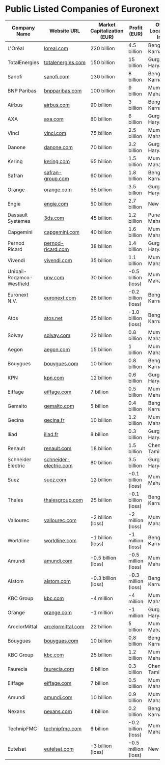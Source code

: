 # Public Listed Companies of Euronext

| Company Name                | Website URL                         | Market Capitalization (EUR) | Profit (EUR)          | Office Location in India     |
|-----------------------------|-------------------------------------|-----------------------------|-----------------------|------------------------------|
| L'Oréal                     | [loreal.com](https://loreal.com)    | 220 billion                 | 4.5 billion           | Bengaluru, Karnataka          |
| TotalEnergies               | [totalenergies.com](https://totalenergies.com) | 150 billion     | 15 billion            | Gurgaon, Haryana              |
| Sanofi                      | [sanofi.com](https://sanofi.com)    | 130 billion                 | 8 billion             | Bengaluru, Karnataka          |
| BNP Paribas                 | [bnpparibas.com](https://bnpparibas.com) | 100 billion       | 9 billion             | Mumbai, Maharashtra           |
| Airbus                      | [airbus.com](https://airbus.com)    | 90 billion                  | 3 billion             | Bengaluru, Karnataka          |
| AXA                         | [axa.com](https://axa.com)          | 80 billion                  | 6 billion             | Gurgaon, Haryana              |
| Vinci                       | [vinci.com](https://vinci.com)      | 75 billion                  | 2.5 billion           | Mumbai, Maharashtra           |
| Danone                      | [danone.com](https://danone.com)    | 70 billion                  | 3.2 billion           | Gurgaon, Haryana              |
| Kering                      | [kering.com](https://kering.com)    | 65 billion                  | 1.5 billion           | Mumbai, Maharashtra           |
| Safran                      | [safran-group.com](https://safran-group.com) | 60 billion      | 1.8 billion           | Bengaluru, Karnataka          |
| Orange                      | [orange.com](https://orange.com)    | 55 billion                  | 3.5 billion           | Gurgaon, Haryana              |
| Engie                       | [engie.com](https://engie.com)      | 50 billion                  | 2.7 billion           | New Delhi                     |
| Dassault Systèmes           | [3ds.com](https://3ds.com)          | 45 billion                  | 1.2 billion           | Pune, Maharashtra             |
| Capgemini                   | [capgemini.com](https://capgemini.com) | 40 billion       | 1.6 billion           | Mumbai, Maharashtra           |
| Pernod Ricard               | [pernod-ricard.com](https://pernod-ricard.com) | 38 billion    | 1.4 billion           | Gurgaon, Haryana              |
| Vivendi                     | [vivendi.com](https://vivendi.com)  | 35 billion                  | 1.1 billion           | Mumbai, Maharashtra           |
| Unibail-Rodamco-Westfield   | [urw.com](https://urw.com)          | 30 billion                  | -0.5 billion (loss)   | Mumbai, Maharashtra           |
| Euronext N.V.               | [euronext.com](https://euronext.com)| 28 billion                  | -0.2 billion (loss)   | Bengaluru, Karnataka          |
| Atos                        | [atos.net](https://atos.net)        | 25 billion                  | -1.0 billion (loss)   | Bengaluru, Karnataka          |
| Solvay                      | [solvay.com](https://solvay.com)    | 22 billion                  | 0.8 billion           | Mumbai, Maharashtra           |
| Aegon                       | [aegon.com](https://aegon.com)      | 15 billion                  | 1 billion               | Mumbai, Maharashtra         |
| Bouygues                    | [bouygues.com](https://bouygues.com)| 10 billion                  | 0.8 billion             | Bengaluru, Karnataka        |
| KPN                         | [kpn.com](https://kpn.com)          | 12 billion                  | 0.6 billion             | Gurgaon, Haryana            |
| Eiffage                     | [eiffage.com](https://eiffage.com)  | 7 billion                   | 0.5 billion             | Mumbai, Maharashtra         |
| Gemalto                     | [gemalto.com](https://gemalto.com)  | 5 billion                   | 0.4 billion             | Bengaluru, Karnataka        |
| Gecina                      | [gecina.fr](https://gecina.fr)      | 10 billion                  | 1.2 billion             | Mumbai, Maharashtra         |
| Iliad                       | [iliad.fr](https://iliad.fr)        | 8 billion                   | 0.3 billion             | Gurgaon, Haryana            |
| Renault                     | [renault.com](https://renault.com)  | 18 billion                  | 1.5 billion             | Chennai, Tamil Nadu         |
| Schneider Electric          | [schneider-electric.com](https://schneider-electric.com) | 80 billion | 3.5 billion  | Gurgaon, Haryana            |
| Suez                        | [suez.com](https://suez.com)        | 12 billion                  | -0.1 billion (loss)     | Mumbai, Maharashtra         |
| Thales                      | [thalesgroup.com](https://thalesgroup.com) | 25 billion           | -0.1 billion (loss)     | Bengaluru, Karnataka        |
| Vallourec                   | [vallourec.com](https://vallourec.com) | -2 billion (loss)     | -2 million (loss)       | Mumbai, Maharashtra         |
| Worldline                   | [worldline.com](https://worldline.com) | -1 billion (loss)     | -1 million (loss)       | Bengaluru, Karnataka        |
| Amundi                      | [amundi.com](https://amundi.com)    | -0.5 billion (loss)         | -0.5 million (loss)     | Mumbai, Maharashtra         |
| Alstom                      | [alstom.com](https://alstom.com)    | -0.3 billion (loss)         | -0.3 million (loss)     | Bengaluru, Karnataka        |
| KBC Group                   | [kbc.com](https://kbc.com)          | -4 million                  | -4 million              | Mumbai, Maharashtra         |
| Orange                      | [orange.com](https://orange.com)    | -1 million                  | -1 million              | Gurgaon, Haryana            |
| ArcelorMittal               | [arcelormittal.com](https://arcelormittal.com) | 22 billion            | 5 billion               | Mumbai, Maharashtra         |
| Bouygues                    | [bouygues.com](https://bouygues.com)| 10 billion                  | 0.8 billion             | Bengaluru, Karnataka        |
| KBC Group                   | [kbc.com](https://kbc.com)          | 25 billion                  | 1.2 billion             | Mumbai, Maharashtra         |
| Faurecia                    | [faurecia.com](https://faurecia.com)| 6 billion                   | 0.3 billion             | Chennai, Tamil Nadu         |
| Eiffage                     | [eiffage.com](https://eiffage.com)  | 7 billion                   | 0.5 billion             | Mumbai, Maharashtra         |
| Amundi                      | [amundi.com](https://amundi.com)    | 10 billion                  | 0.9 billion             | Mumbai, Maharashtra         |
| Nexans                      | [nexans.com](https://nexans.com)    | 4 billion                   | 0.2 billion             | Bengaluru, Karnataka        |
| TechnipFMC                  | [technipfmc.com](https://technipfmc.com) | 6 billion               | -0.2 billion (loss)     | Mumbai, Maharashtra         |
| Eutelsat                    | [eutelsat.com](https://eutelsat.com)| -3 billion (loss)           | -0.5 million (loss)     | New Delhi                  |





